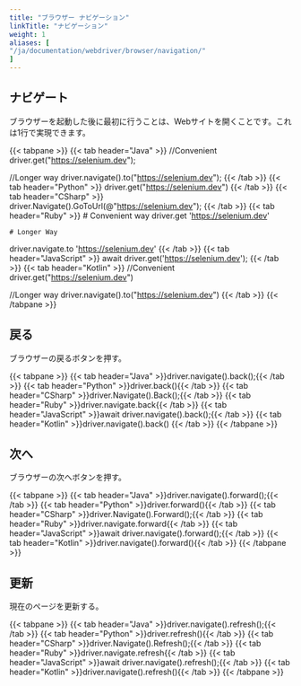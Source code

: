 ```yaml
---
title: "ブラウザー ナビゲーション"
linkTitle: "ナビゲーション"
weight: 1
aliases: [
"/ja/documentation/webdriver/browser/navigation/"
]
---
```


## ナビゲート

ブラウザーを起動した後に最初に行うことは、Webサイトを開くことです。これは1行で実現できます。

{{< tabpane >}}
  {{< tab header="Java" >}}
//Convenient
driver.get("https://selenium.dev");

//Longer way
driver.navigate().to("https://selenium.dev");
  {{< /tab >}}
  {{< tab header="Python" >}}
driver.get("https://selenium.dev")
  {{< /tab >}}
  {{< tab header="CSharp" >}}
driver.Navigate().GoToUrl(@"https://selenium.dev");
  {{< /tab >}}
  {{< tab header="Ruby" >}}
    # Convenient way
driver.get 'https://selenium.dev'

    # Longer Way
driver.navigate.to 'https://selenium.dev'
  {{< /tab >}}
  {{< tab header="JavaScript" >}}
await driver.get('https://selenium.dev');
  {{< /tab >}}
  {{< tab header="Kotlin" >}}
//Convenient
driver.get("https://selenium.dev")

//Longer way
driver.navigate().to("https://selenium.dev")
  {{< /tab >}}
{{< /tabpane >}}

## 戻る

ブラウザーの戻るボタンを押す。

{{< tabpane >}}
  {{< tab header="Java" >}}driver.navigate().back();{{< /tab >}}
  {{< tab header="Python" >}}driver.back(){{< /tab >}}
  {{< tab header="CSharp" >}}driver.Navigate().Back();{{< /tab >}}
  {{< tab header="Ruby" >}}driver.navigate.back{{< /tab >}}
  {{< tab header="JavaScript" >}}await driver.navigate().back();{{< /tab >}}
  {{< tab header="Kotlin" >}}driver.navigate().back() {{< /tab >}}
{{< /tabpane >}}

## 次へ

ブラウザーの次へボタンを押す。

{{< tabpane >}}
  {{< tab header="Java" >}}driver.navigate().forward();{{< /tab >}}
  {{< tab header="Python" >}}driver.forward(){{< /tab >}}
  {{< tab header="CSharp" >}}driver.Navigate().Forward();{{< /tab >}}
  {{< tab header="Ruby" >}}driver.navigate.forward{{< /tab >}}
  {{< tab header="JavaScript" >}}await driver.navigate().forward();{{< /tab >}}
  {{< tab header="Kotlin" >}}driver.navigate().forward(){{< /tab >}}
{{< /tabpane >}}

## 更新

現在のページを更新する。

{{< tabpane >}}
  {{< tab header="Java" >}}driver.navigate().refresh();{{< /tab >}}
  {{< tab header="Python" >}}driver.refresh(){{< /tab >}}
  {{< tab header="CSharp" >}}driver.Navigate().Refresh();{{< /tab >}}
  {{< tab header="Ruby" >}}driver.navigate.refresh{{< /tab >}}
  {{< tab header="JavaScript" >}}await driver.navigate().refresh();{{< /tab >}}
  {{< tab header="Kotlin" >}}driver.navigate().refresh(){{< /tab >}}
{{< /tabpane >}}
